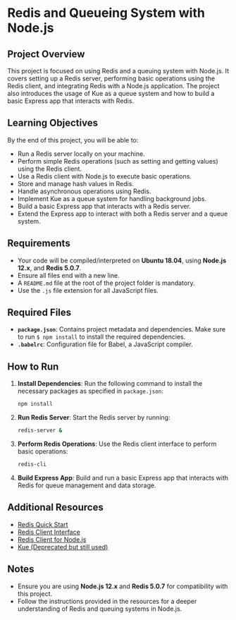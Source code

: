 # Redis and Queueing System with Node.js

## Project Overview

This project is focused on using Redis and a queuing system with Node.js. It covers setting up a Redis server, performing basic operations using the Redis client, and integrating Redis with a Node.js application. The project also introduces the usage of Kue as a queue system and how to build a basic Express app that interacts with Redis.

## Learning Objectives

By the end of this project, you will be able to:

- Run a Redis server locally on your machine.
- Perform simple Redis operations (such as setting and getting values) using the Redis client.
- Use a Redis client with Node.js to execute basic operations.
- Store and manage hash values in Redis.
- Handle asynchronous operations using Redis.
- Implement Kue as a queue system for handling background jobs.
- Build a basic Express app that interacts with a Redis server.
- Extend the Express app to interact with both a Redis server and a queue system.

## Requirements

- Your code will be compiled/interpreted on **Ubuntu 18.04**, using **Node.js 12.x**, and **Redis 5.0.7**.
- Ensure all files end with a new line.
- A `README.md` file at the root of the project folder is mandatory.
- Use the `.js` file extension for all JavaScript files.

## Required Files

- **`package.json`**: Contains project metadata and dependencies. Make sure to run `$ npm install` to install the required dependencies.
- **`.babelrc`**: Configuration file for Babel, a JavaScript compiler.

## How to Run

1. **Install Dependencies**:
   Run the following command to install the necessary packages as specified in `package.json`:
   ```bash
   npm install
   ```

2. **Run Redis Server**:
   Start the Redis server by running:
   ```bash
   redis-server &
   ```

3. **Perform Redis Operations**:
   Use the Redis client interface to perform basic operations:
   ```bash
   redis-cli
   ```

4. **Build Express App**:
   Build and run a basic Express app that interacts with Redis for queue management and data storage.

## Additional Resources

- [Redis Quick Start](https://redis.io/topics/quickstart)
- [Redis Client Interface](https://redis.io/commands)
- [Redis Client for Node.js](https://github.com/NodeRedis/node-redis)
- [Kue (Deprecated but still used)](https://github.com/Automattic/kue)

## Notes

- Ensure you are using **Node.js 12.x** and **Redis 5.0.7** for compatibility with this project.
- Follow the instructions provided in the resources for a deeper understanding of Redis and queuing systems in Node.js.
